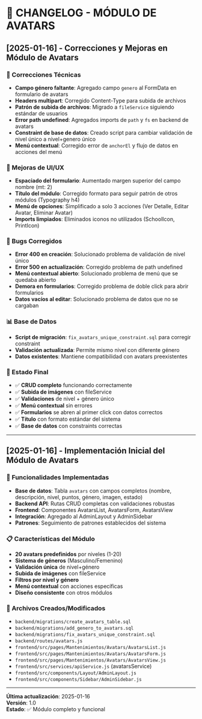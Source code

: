 # 📝 CHANGELOG - MÓDULO DE AVATARS

## [2025-01-16] - Correcciones y Mejoras en Módulo de Avatars

### 🔧 Correcciones Técnicas

- **Campo género faltante**: Agregado campo `genero` al FormData en formulario de avatars
- **Headers multipart**: Corregido Content-Type para subida de archivos
- **Patrón de subida de archivos**: Migrado a `fileService` siguiendo estándar de usuarios
- **Error path undefined**: Agregados imports de `path` y `fs` en backend de avatars
- **Constraint de base de datos**: Creado script para cambiar validación de nivel único a nivel+genero único
- **Menú contextual**: Corregido error de `anchorEl` y flujo de datos en acciones del menú

### 🎨 Mejoras de UI/UX

- **Espaciado del formulario**: Aumentado margen superior del campo nombre (mt: 2)
- **Título del módulo**: Corregido formato para seguir patrón de otros módulos (Typography h4)
- **Menú de opciones**: Simplificado a solo 3 acciones (Ver Detalle, Editar Avatar, Eliminar Avatar)
- **Imports limpiados**: Eliminados iconos no utilizados (SchoolIcon, PrintIcon)

### 🐞 Bugs Corregidos

- **Error 400 en creación**: Solucionado problema de validación de nivel único
- **Error 500 en actualización**: Corregido problema de path undefined
- **Menú contextual abierto**: Solucionado problema de menú que se quedaba abierto
- **Demora en formularios**: Corregido problema de doble click para abrir formularios
- **Datos vacíos al editar**: Solucionado problema de datos que no se cargaban

### 📊 Base de Datos

- **Script de migración**: `fix_avatars_unique_constraint.sql` para corregir constraint
- **Validación actualizada**: Permite mismo nivel con diferente género
- **Datos existentes**: Mantiene compatibilidad con avatars preexistentes

### 🎯 Estado Final

- ✅ **CRUD completo** funcionando correctamente
- ✅ **Subida de imágenes** con fileService
- ✅ **Validaciones** de nivel + género único
- ✅ **Menú contextual** sin errores
- ✅ **Formularios** se abren al primer click con datos correctos
- ✅ **Título** con formato estándar del sistema
- ✅ **Base de datos** con constraints correctas

---

## [2025-01-16] - Implementación Inicial del Módulo de Avatars

### 🚀 Funcionalidades Implementadas

- **Base de datos**: Tabla `avatars` con campos completos (nombre, descripción, nivel, puntos, género, imagen, estado)
- **Backend API**: Rutas CRUD completas con validaciones robustas
- **Frontend**: Componentes AvatarsList, AvatarsForm, AvatarsView
- **Integración**: Agregado al AdminLayout y AdminSidebar
- **Patrones**: Seguimiento de patrones establecidos del sistema

### 📋 Características del Módulo

- **20 avatars predefinidos** por niveles (1-20)
- **Sistema de géneros** (Masculino/Femenino)
- **Validación única** de nivel+género
- **Subida de imágenes** con fileService
- **Filtros por nivel y género**
- **Menú contextual** con acciones específicas
- **Diseño consistente** con otros módulos

### 🔗 Archivos Creados/Modificados

- `backend/migrations/create_avatars_table.sql`
- `backend/migrations/add_genero_to_avatars.sql`
- `backend/migrations/fix_avatars_unique_constraint.sql`
- `backend/routes/avatars.js`
- `frontend/src/pages/Mantenimientos/Avatars/AvatarsList.js`
- `frontend/src/pages/Mantenimientos/Avatars/AvatarsForm.js`
- `frontend/src/pages/Mantenimientos/Avatars/AvatarsView.js`
- `frontend/src/services/apiService.js` (avatarsService)
- `frontend/src/components/Layout/AdminLayout.js`
- `frontend/src/components/Sidebar/AdminSidebar.js`

---

**Última actualización**: 2025-01-16  
**Versión**: 1.0  
**Estado**: ✅ Módulo completo y funcional
